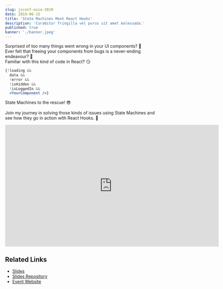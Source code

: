 ```yaml
---
slug: jsconf-asia-2019
date: 2019-06-15
title: 'State Machines Meet React Hooks'
description: 'Curabitur fringilla vel purus sit amet malesuada.'
published: true
banner: './banner.jpeg'
---
```


Surprised of too many things went wrong in your UI components? 🤔 <br />
Ever felt that freeing your components from bugs is a never-ending endeavour? 🤮 <br />
Familiar with this kind of code in React? 😏 <br />

```jsx
{!loading &&
  data &&
  !error &&
  !isHidden &&
  !isLoggedIn &&
  <YourComponent />}
```

State Machines to the rescue! 😎 <br /><br />
Join my journey in solving those kinds of issues using State Machines and see how they go in action with React Hooks. 🥳

<iframe width="700" height="400" src="https://www.youtube.com/embed/ioh7aqrBcs0" frameborder="0" allow="accelerometer; autoplay; encrypted-media; gyroscope; picture-in-picture" allowfullscreen></iframe>

## Related Links

- [Slides](http://bit.ly/jsconf-asia-2019-state-machines)
- [Slides Repository](https://github.com/zainfathoni/state-machines-meet-react-hooks)
- [Event Website](https://2019.jsconf.asia/#program)
